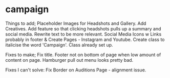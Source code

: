 # campaign

Things to add;
Placeholder Images for Headshots and Gallery.
Add Creatives.
Add feature so that clicking headshots pulls up a summary and social media.
Rewrite text to be more relevant.
Social Media Icons w Links probably in footer & Create Pages - Instagram and Youtube.
Create class to italicise the word 'Campaign'. Class already set up.


Fixes to make;
Fix title.
Footer not on bottom of page when low amount of content on page.
Hamburger pull out menu looks pretty bad.

Fixes I can't solve:
Fix Border on Auditions Page - alignment issue.
